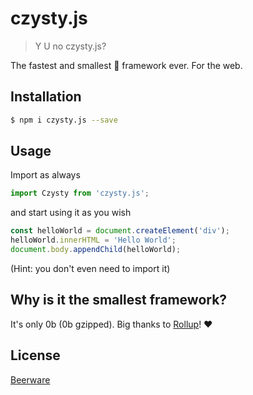 # czysty.js

> Y U no czysty.js?

The fastest and smallest 🚀 framework ever. For the web.

## Installation

```sh
$ npm i czysty.js --save
```

## Usage

Import as always

```js
import Czysty from 'czysty.js';
```

and start using it as you wish

```js
const helloWorld = document.createElement('div');
helloWorld.innerHTML = 'Hello World';
document.body.appendChild(helloWorld);
```

(Hint: you don't even need to import it)

## Why is it the smallest framework?

It's only 0b (0b gzipped). Big thanks to [Rollup](https://rollupjs.org)! ♥️

## License
[Beerware](https://en.wikipedia.org/wiki/Beerware)
